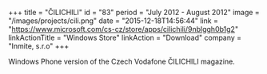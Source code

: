 +++
title = "ČILICHILI"
id = "83"
period = "July 2012 - August 2012"
image = "/images/projects/cili.png"
date = "2015-12-18T14:56:44"
link = "https://www.microsoft.com/cs-cz/store/apps/cilichili/9nblggh0b1g2"
linkActionTitle = "Windows Store"
linkAction = "Download"
company = "Inmite, s.r.o"
+++

Windows Phone version of the Czech Vodafone ČILICHILI magazine.
